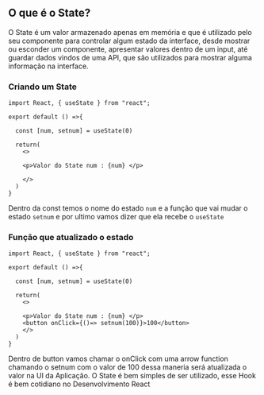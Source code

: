 ## O que é o State?

 O State é um valor armazenado apenas em memória e que é utilizado pelo seu componente para controlar algum estado da interface, desde mostrar ou esconder um componente, apresentar valores dentro de um input, até guardar dados vindos de uma API, que são utilizados para mostrar alguma informação na interface.

 ### Criando um State

```
import React, { useState } from "react";

export default () =>{

  const [num, setnum] = useState(0)

  return(
    <>

    <p>Valor do State num : {num} </p>
     
    </>
  )
}
```

Dentro da const temos o nome do estado `num` e a função que vai mudar o estado `setnum` e por ultimo
vamos dizer que ela recebe o `useState` 

### Função que atualizado o estado 

```
import React, { useState } from "react";

export default () =>{

  const [num, setnum] = useState(0)

  return(
    <>

    <p>Valor do State num : {num} </p>
    <button onClick={()=> setnum(100)}>100</button> 
    </>
  )
}
```

Dentro de button vamos chamar o onClick com uma arrow function chamando o setnum com o valor de 100 dessa maneria será atualizada 
o valor na UI da Aplicação. O State é bem simples de ser utilizado, esse Hook é bem cotidiano no Desenvolvimento React